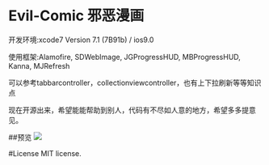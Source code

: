 # Evil-Comic 邪恶漫画

开发环境:xcode7 Version 7.1 (7B91b) / ios9.0

使用框架:Alamofire, SDWebImage, JGProgressHUD, MBProgressHUD, Kanna, MJRefresh

可以参考tabbarcontroller，collectionviewcontroller，也有上下拉刷新等等知识点

现在开源出来，希望能能帮助到别人，代码有不尽如人意的地方，希望多多提意见。

##预览
![](https://github.com/luzefeng/Evil-Comic/blob/master/evil.gif)

#License
MIT license. 
